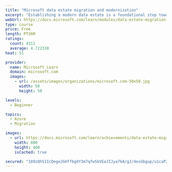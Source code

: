 ```yaml
---
title: "Microsoft data estate migration and modernization"
excerpt: "Establishing a modern data estate is a foundational step toward digital transformation. A modern data estate enables timely insights and decision making across all your data, and sets the foundation for AI. A data estate is all of the data an organization owns. When you migrate this data to the cloud or modernize your environment on-premises you can gain important insights to fuel innovation."
webUrl: https://docs.microsoft.com/learn/modules/data-estate-migration-and-modernization/
type: course
price: Free
length: PT36M
ratings:
  count: 4311
  average: 4.722338
heat: 51

provider:
  name: Microsoft Learn
  domain: microsoft.com
  images:
    - url: /assets/images/organizations/microsoft.com-50x50.jpg
      width: 50
      height: 50

levels:
  - Beginner

topics:
  - Azure
  - Migration

images:
  - url: https://docs.microsoft.com/learn/achievements/data-estate-migration-and-modernization-social.png
    width: 800
    height: 400
    isCached: true

secured: "189zQhS1IcDegeJGHffbgXY3m7qfwSbVEaJIJya7bA/gJ/4exGbgup/u1caP2pTKoOFsFzlr3TpnWYnEhMUWox0S39BQH4DehHgj8ClsZ6wBSelI04jbG7o4e1nerV9rMzmMevJq/yyr2xaUDYnVPNnWERr/Z89VtX1CUH56KanSF45AhqpncwDEr674UAAs0AV9MVk93S0EvuJu4tqgvskweuYTptq9uzmNXI7pM5sU962Yf9FYNRNEZzB1o+S39PzRqAl0Tfxw0PP4R6Nc+G4P1pJaeApCz3vV/HSU8mL6dpEmj4CVu1r3JsmIUyulw8PkkXjWCGi7DRMbJqfTFkHuxyEjPXRNSmqUj8z9LPRxHt2GRd9B0EBY2/9DjkE4oEfQonnMnfWSb+pkaU+/yq5SQGd0Ux/u/3tSLW+jCaM=;3iFipIdyLaEawDatD90Afw=="
---
```


